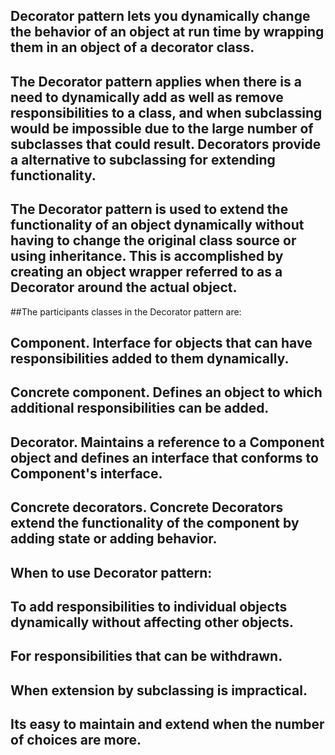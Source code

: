 ## Decorator pattern lets you dynamically change the behavior of an object at run time by wrapping them in an object of a decorator class.

## The Decorator pattern applies when there is a need to dynamically add as well as remove responsibilities to a class, and when subclassing would be impossible due to the large number of subclasses that could result. Decorators provide a alternative to subclassing for extending functionality.

## The Decorator pattern is used to extend the functionality of an object dynamically without having to change the original class source or using inheritance. This is accomplished by creating an object wrapper referred to as a Decorator around the actual object.

##The participants classes in the Decorator pattern are:

##    Component. Interface for objects that can have responsibilities added to them dynamically.
##    Concrete component. Defines an object to which additional responsibilities can be added.
##    Decorator. Maintains a reference to a Component object and defines an interface that conforms to Component's interface.
##    Concrete decorators. Concrete Decorators extend the functionality of the component by adding state or adding behavior.

## When to use Decorator pattern:

##    To add responsibilities to individual objects dynamically without affecting other objects.
##    For responsibilities that can be withdrawn.
##    When extension by subclassing is impractical.
##    Its easy to maintain and extend when the number of choices are more.

